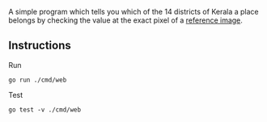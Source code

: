 A simple program which tells you which of the 14 districts of Kerala a place belongs by checking the value at the exact pixel of a [reference image](cmd/web/district.png). 

## Instructions

Run
```shell
go run ./cmd/web
```
Test
```shell
go test -v ./cmd/web
```